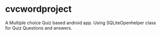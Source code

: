 # cvcwordproject
A Multiple choice Quiz based android app.
Using SQLiteOpenhelper class for Quiz Questions and answers.
